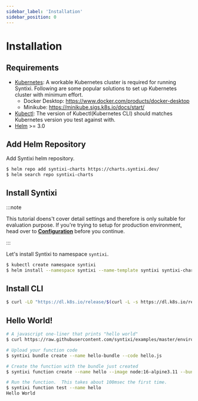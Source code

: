 ```yaml
---
sidebar_label: 'Installation'
sidebar_position: 0
---
```


# Installation

## Requirements

* [Kubernetes](https://kubernetes.io/): A workable Kubernetes cluster is required for running Syntixi. Following are some popular solutions to set up Kubernetes cluster with minimum effort.
    * Docker Desktop: https://www.docker.com/products/docker-desktop
    * Minikube: https://minikube.sigs.k8s.io/docs/start/
* [Kubectl](https://kubernetes.io/docs/tasks/tools/): The version of Kubectl(Kubernetes CLI) should matches Kubernetes version you test against with.
* [Helm](https://helm.sh/) >= 3.0

## Add Helm Repository

Add Syntixi helm repository.

```bash
$ helm repo add syntixi-charts https://charts.syntixi.dev/
$ helm search repo syntixi-charts
```

## Install Syntixi

:::note

This tutorial doens't cover detail settings and therefore is only suitable for evaluation purpose.
If you're trying to setup for production environment, head over to **[Configuration](configuration.md)** before you continue.

:::

Let's install Syntixi to namespace `syntixi`.

```bash
$ kubectl create namespace syntixi
$ helm install --namespace syntixi --name-template syntixi syntixi-charts/syntixi:3.0
```

## Install CLI

```bash
$ curl -LO "https://dl.k8s.io/release/$(curl -L -s https://dl.k8s.io/release/stable.txt)/bin/linux/amd64/kubectl"
```

## Hello World!

```bash
# A javascript one-liner that prints "hello world"
$ curl https://raw.githubusercontent.com/syntixi/examples/master/environments/nodejs/hello.js > hello.js

# Upload your function code
$ syntixi bundle create --name hello-bundle --code hello.js

# Create the function with the bundle just created
$ syntixi function create --name hello --image node:16-alpine3.11 --bundle hello-bundle 

# Run the function.  This takes about 100msec the first time.
$ syntixi function test --name hello
Hello World
```